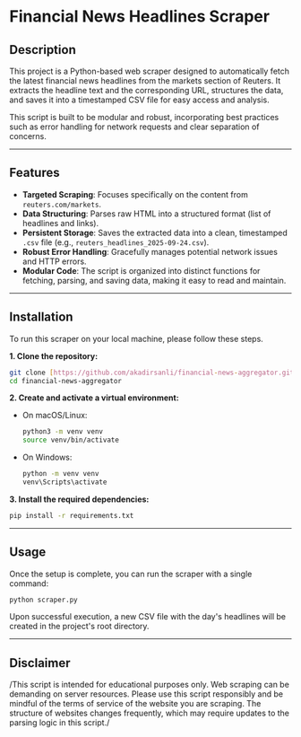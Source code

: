 # Financial News Headlines Scraper

## Description

This project is a Python-based web scraper designed to automatically fetch the latest financial news headlines from the markets section of Reuters. It extracts the headline text and the corresponding URL, structures the data, and saves it into a timestamped CSV file for easy access and analysis.

This script is built to be modular and robust, incorporating best practices such as error handling for network requests and clear separation of concerns.

---

## Features

- **Targeted Scraping**: Focuses specifically on the content from `reuters.com/markets`.
- **Data Structuring**: Parses raw HTML into a structured format (list of headlines and links).
- **Persistent Storage**: Saves the extracted data into a clean, timestamped `.csv` file (e.g., `reuters_headlines_2025-09-24.csv`).
- **Robust Error Handling**: Gracefully manages potential network issues and HTTP errors.
- **Modular Code**: The script is organized into distinct functions for fetching, parsing, and saving data, making it easy to read and maintain.

---

## Installation

To run this scraper on your local machine, please follow these steps.

**1. Clone the repository:**
```bash
git clone [https://github.com/akadirsanli/financial-news-aggregator.git](https://github.com/akadirsanli/financial-news-aggregator.git)
cd financial-news-aggregator
````

**2. Create and activate a virtual environment:**

  * On macOS/Linux:
    ```bash
    python3 -m venv venv
    source venv/bin/activate
    ```
  * On Windows:
    ```bash
    python -m venv venv
    venv\Scripts\activate
    ```

**3. Install the required dependencies:**

```bash
pip install -r requirements.txt
```

-----

## Usage

Once the setup is complete, you can run the scraper with a single command:

```bash
python scraper.py
```

Upon successful execution, a new CSV file with the day's headlines will be created in the project's root directory.

-----

## Disclaimer

/This script is intended for educational purposes only. Web scraping can be demanding on server resources. Please use this script responsibly and be mindful of the terms of service of the website you are scraping. The structure of websites changes frequently, which may require updates to the parsing logic in this script./

